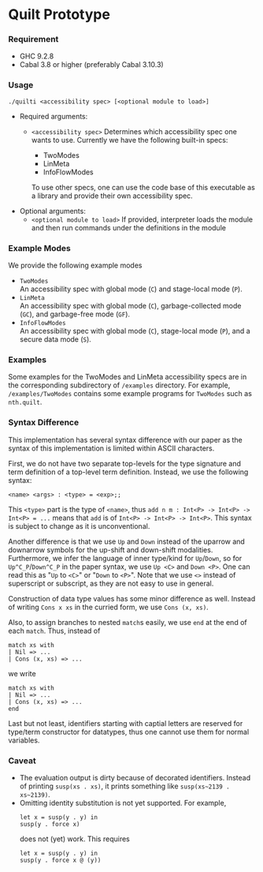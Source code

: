# Quilt Prototype

### Requirement

- GHC 9.2.8
- Cabal 3.8 or higher (preferably Cabal 3.10.3)

### Usage

```
./quilti <accessibility spec> [<optional module to load>]
```

- Required arguments:
  - `<accessibility spec>`
    Determines which accessibility spec one wants to use.
    Currently we have the following built-in specs:
    - TwoModes
    - LinMeta
    - InfoFlowModes

    To use other specs, one can use the code base of this executable as a library
    and provide their own accessibility spec.
- Optional arguments:
  - `<optional module to load>`
    If provided, interpreter loads the module and then
    run commands under the definitions in the module

### Example Modes
We provide the following example modes
- `TwoModes`  
  An accessibility spec with global mode (`C`) and stage-local mode (`P`).
- `LinMeta`  
  An accessibility spec with global mode (`C`), garbage-collected mode (`GC`), and garbage-free mode (`GF`).
- `InfoFlowModes`  
  An accessibility spec with global mode (`C`), stage-local mode (`P`), and a secure data mode (`S`).
  
### Examples
Some examples for the TwoModes and LinMeta accessibility specs are in the corresponding
subdirectory of `/examples` directory.
For example, `/examples/TwoModes` contains some example programs for
`TwoModes` such as `nth.quilt`.

### Syntax Difference

This implementation has several syntax difference with our paper
as the syntax of this implementation is limited within ASCII characters.

First, we do not have two separate top-levels for
the type signature and term definition of a top-level term definition.
Instead, we use the following syntax:
```
<name> <args> : <type> = <exp>;;
```
This `<type>` part is the type of `<name>`, thus
`add n m : Int<P> -> Int<P> -> Int<P> = ...` means
that `add` is of `Int<P> -> Int<P> -> Int<P>`.
This syntax is subject to change as it is unconventional.

Another difference is that we use `Up` and `Down` instead of
the uparrow and downarrow symbols for the up-shift and
down-shift modalities. Furthermore, we infer the language of inner
type/kind for `Up`/`Down`, so for `Up^C_P`/`Down^C_P` in the
paper syntax, we use `Up <C>` and `Down <P>`. One can read this
as "`Up` to `<C>`" or "`Down` to `<P>`". Note that we use `<>`
instead of superscript or subscript, as they are not easy to use
in general.

Construction of data type values has some minor difference as well.
Instead of writing `Cons x xs` in the curried form, we use
`Cons (x, xs)`.

Also, to assign branches to nested `match`s easily, we use
`end` at the end of each `match`. Thus, instead of
```
match xs with
| Nil => ...
| Cons (x, xs) => ...
```
we write
```
match xs with
| Nil => ...
| Cons (x, xs) => ...
end
```

Last but not least, identifiers starting with captial letters are reserved
for type/term constructor for datatypes, thus one cannot use
them for normal variables.

### Caveat

- The evaluation output is dirty because of decorated identifiers.
  Instead of printing `susp(xs . xs)`, it prints something like
  `susp(xs~2139 . xs~2139)`.
- Omitting identity substitution is not yet supported. For example,
  ```
  let x = susp(y . y) in
  susp(y . force x)
  ```
  does not (yet) work. This requires
  ```
  let x = susp(y . y) in
  susp(y . force x @ (y))
  ```
